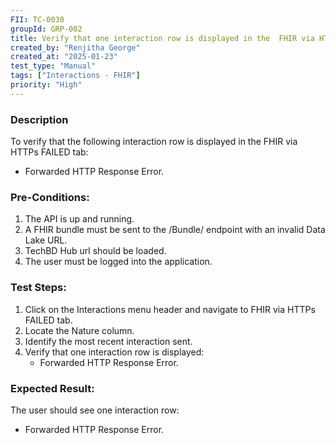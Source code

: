 ```yaml
---
FII: TC-0030
groupId: GRP-002
title: Verify that one interaction row is displayed in the  FHIR via HTTPs FAILED tab when a FHIR JSON file is sent to the /Bundle/ endpoint
created_by: "Renjitha George"
created_at: "2025-01-23"
test_type: "Manual"
tags: ["Interactions - FHIR"]
priority: "High"
---
```


### Description

To verify that the following interaction row is displayed in the FHIR via HTTPs
FAILED tab:

- Forwarded HTTP Response Error.

### Pre-Conditions:

1. The API is up and running.
2. A FHIR bundle must be sent to the /Bundle/ endpoint with an invalid Data Lake
   URL.
3. TechBD Hub url should be loaded.
4. The user must be logged into the application.

### Test Steps:

1. Click on the Interactions menu header and navigate to FHIR via HTTPs FAILED
   tab.
2. Locate the Nature column.
3. Identify the most recent interaction sent.
4. Verify that one interaction row is displayed:
   - Forwarded HTTP Response Error.

### Expected Result:

The user should see one interaction row:

- Forwarded HTTP Response Error.
